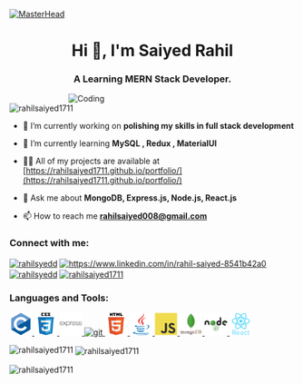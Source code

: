 [![MasterHead](https://camo.githubusercontent.com/1f2b99d9ff2aac4d8b4a52382c1ea0696cfca5a05fbcbfba7b722b959fea00d2/68747470733a2f2f7777772e6469676974616c736f6c7574696f6e73657276696365732e636f6d2f696d672f73657276696365732f77656273697465312e676966)](https://rahilsaiyed1711.io)
<h1 align="center">Hi 👋, I'm Saiyed Rahil</h1>
<h3 align="center">A Learning MERN Stack Developer.</h3>
<img align="right" alt="Coding" width="400" src="https://cdn.dribbble.com/users/1162077/screenshots/3848914/programmer.gif">

<p align="left"> <img src="https://komarev.com/ghpvc/?username=rahilsaiyed1711&label=Profile%20views&color=0e75b6&style=flat" alt="rahilsaiyed1711" /> </p>

- 🔭 I’m currently working on **polishing my skills in full stack development**

- 🌱 I’m currently learning **MySQL , Redux , MaterialUI**

- 👨‍💻 All of my projects are available at [https://rahilsaiyed1711.github.io/portfolio/](https://rahilsaiyed1711.github.io/portfolio/)

- 💬 Ask me about **MongoDB, Express.js, Node.js, React.js**

- 📫 How to reach me **rahilsaiyed008@gmail.com**

<h3 align="left">Connect with me:</h3>
<p align="left">
<a href="https://twitter.com/rahilsyedd" target="blank"><img align="center" src="https://raw.githubusercontent.com/rahuldkjain/github-profile-readme-generator/master/src/images/icons/Social/twitter.svg" alt="rahilsyedd" height="30" width="40" /></a>
<a href="https://linkedin.com/in/https://www.linkedin.com/in/rahil-saiyed-8541b42a0" target="blank"><img align="center" src="https://raw.githubusercontent.com/rahuldkjain/github-profile-readme-generator/master/src/images/icons/Social/linked-in-alt.svg" alt="https://www.linkedin.com/in/rahil-saiyed-8541b42a0" height="30" width="40" /></a>
<a href="https://instagram.com/rahilsyedd" target="blank"><img align="center" src="https://raw.githubusercontent.com/rahuldkjain/github-profile-readme-generator/master/src/images/icons/Social/instagram.svg" alt="rahilsyedd" height="30" width="40" /></a>
<a href="https://www.leetcode.com/rahilsaiyed1711" target="blank"><img align="center" src="https://raw.githubusercontent.com/rahuldkjain/github-profile-readme-generator/master/src/images/icons/Social/leet-code.svg" alt="rahilsaiyed1711" height="30" width="40" /></a>
</p>

<h3 align="left">Languages and Tools:</h3>
<p align="left"> <a href="https://www.cprogramming.com/" target="_blank" rel="noreferrer"> <img src="https://raw.githubusercontent.com/devicons/devicon/master/icons/c/c-original.svg" alt="c" width="40" height="40"/> </a> <a href="https://www.w3schools.com/css/" target="_blank" rel="noreferrer"> <img src="https://raw.githubusercontent.com/devicons/devicon/master/icons/css3/css3-original-wordmark.svg" alt="css3" width="40" height="40"/> </a> <a href="https://expressjs.com" target="_blank" rel="noreferrer"> <img src="https://raw.githubusercontent.com/devicons/devicon/master/icons/express/express-original-wordmark.svg" alt="express" width="40" height="40"/> </a> <a href="https://git-scm.com/" target="_blank" rel="noreferrer"> <img src="https://www.vectorlogo.zone/logos/git-scm/git-scm-icon.svg" alt="git" width="40" height="40"/> </a> <a href="https://www.w3.org/html/" target="_blank" rel="noreferrer"> <img src="https://raw.githubusercontent.com/devicons/devicon/master/icons/html5/html5-original-wordmark.svg" alt="html5" width="40" height="40"/> </a> <a href="https://www.java.com" target="_blank" rel="noreferrer"> <img src="https://raw.githubusercontent.com/devicons/devicon/master/icons/java/java-original.svg" alt="java" width="40" height="40"/> </a> <a href="https://developer.mozilla.org/en-US/docs/Web/JavaScript" target="_blank" rel="noreferrer"> <img src="https://raw.githubusercontent.com/devicons/devicon/master/icons/javascript/javascript-original.svg" alt="javascript" width="40" height="40"/> </a> <a href="https://www.mongodb.com/" target="_blank" rel="noreferrer"> <img src="https://raw.githubusercontent.com/devicons/devicon/master/icons/mongodb/mongodb-original-wordmark.svg" alt="mongodb" width="40" height="40"/> </a> <a href="https://nodejs.org" target="_blank" rel="noreferrer"> <img src="https://raw.githubusercontent.com/devicons/devicon/master/icons/nodejs/nodejs-original-wordmark.svg" alt="nodejs" width="40" height="40"/> </a> <a href="https://reactjs.org/" target="_blank" rel="noreferrer"> <img src="https://raw.githubusercontent.com/devicons/devicon/master/icons/react/react-original-wordmark.svg" alt="react" width="40" height="40"/> </a> </p>

<p><img align="left" src="https://github-readme-stats.vercel.app/api/top-langs?username=rahilsaiyed1711&show_icons=true&locale=en&layout=compact" alt="rahilsaiyed1711" /></p>

<p>&nbsp;<img align="center" src="https://github-readme-stats.vercel.app/api?username=rahilsaiyed1711&show_icons=true&locale=en" alt="rahilsaiyed1711" /></p>

<p><img align="center" src="https://github-readme-streak-stats.herokuapp.com/?user=rahilsaiyed1711&" alt="rahilsaiyed1711" /></p>
